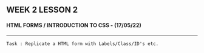 ## **WEEK 2 LESSON 2** 
#### HTML FORMS / INTRODUCTION TO CSS - **(17/05/22)**

---
`Task : Replicate a HTML form with Labels/Class/ID's etc.`
